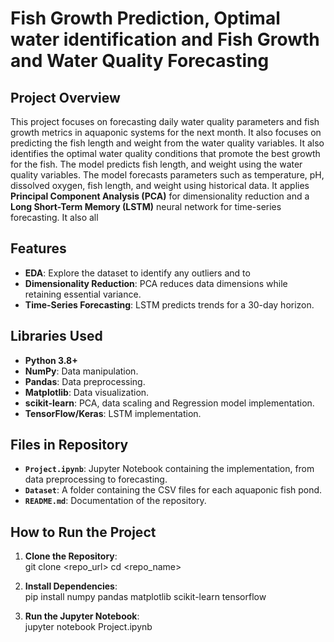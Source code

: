 # Fish Growth Prediction, Optimal water identification and Fish Growth and Water Quality Forecasting

## Project Overview
This project focuses on forecasting daily water quality parameters and fish growth metrics in aquaponic systems for the next month.
It also focuses on predicting the fish length and weight from the water quality variables.
It also identifies the optimal water quality conditions that promote the best growth for the fish.
The model predicts fish length, and weight using the water quality variables.
The model forecasts parameters such as temperature, pH, dissolved oxygen, fish length, and weight using historical data. 
It applies **Principal Component Analysis (PCA)** for dimensionality reduction and a **Long Short-Term Memory (LSTM)** neural network for time-series forecasting. 
It also all

## Features
- **EDA**: Explore the dataset to identify any outliers and to 
- **Dimensionality Reduction**: PCA reduces data dimensions while retaining essential variance.
- **Time-Series Forecasting**: LSTM predicts trends for a 30-day horizon.

## Libraries Used
- **Python 3.8+**
- **NumPy**: Data manipulation.
- **Pandas**: Data preprocessing.
- **Matplotlib**: Data visualization.
- **scikit-learn**: PCA, data scaling and Regression model implementation.
- **TensorFlow/Keras**: LSTM implementation.

## Files in Repository
- **`Project.ipynb`**: Jupyter Notebook containing the implementation, from data preprocessing to forecasting.
- **`Dataset`**: A folder containing the CSV files for each aquaponic fish pond.
- **`README.md`**: Documentation of the repository.

## How to Run the Project
1. **Clone the Repository**:  
    git clone <repo_url>
    cd <repo_name>

2. **Install Dependencies**:  
    pip install numpy pandas matplotlib scikit-learn tensorflow

3. **Run the Jupyter Notebook**:  
    jupyter notebook Project.ipynb


